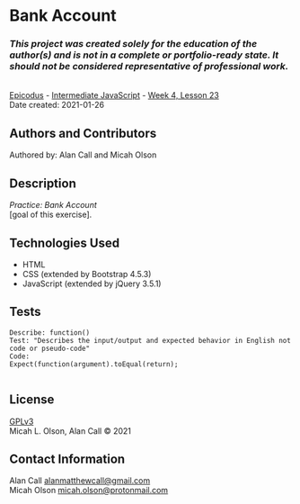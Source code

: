 # Bank Account

### _This project was created solely for the education of the author(s) and is not in a complete or portfolio-ready state. It should not be considered representative of professional work._
\
[Epicodus](https://www.epicodus.com/) - [Intermediate JavaScript](https://www.learnhowtoprogram.com/intermediate-javascript) - [Week 4, Lesson 23](https://www.learnhowtoprogram.com/intermediate-javascript/object-oriented-javascript/address-book-movie-tickets-bank-account)
\
Date created: 2021-01-26

## Authors and Contributors
Authored by: Alan Call and Micah Olson 

## Description
_Practice: Bank Account_  
[goal of this exercise].

## Technologies Used
* HTML
* CSS (extended by Bootstrap 4.5.3)
* JavaScript (extended by jQuery 3.5.1)

## Tests
  ```
  Describe: function()
  Test: "Describes the input/output and expected behavior in English not code or pseudo-code"
  Code: 
  Expect(function(argument).toEqual(return);

  
  ```

## License
[GPLv3](https://choosealicense.com/licenses/gpl-3.0/)\
Micah L. Olson, Alan Call &copy; 2021

## Contact Information
Alan Call alanmatthewcall@gmail.com  
Micah Olson micah.olson@protonmail.com  